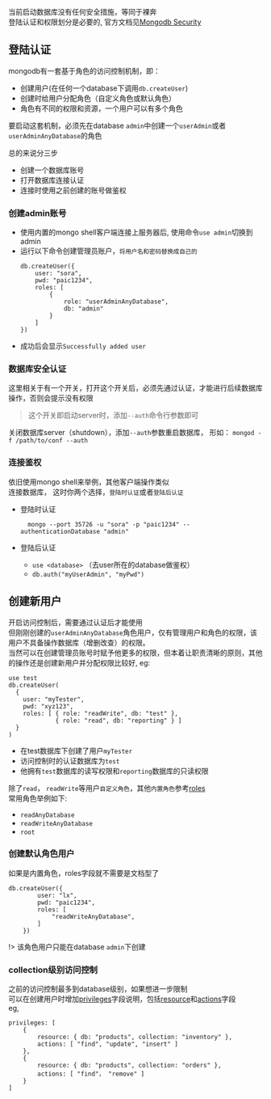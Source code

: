 当前启动数据库没有任何安全措施，等同于裸奔  
登陆认证和权限划分是必要的, 官方文档见[Mongodb Security](https://docs.mongodb.com/manual/security/) 

## 登陆认证
mongodb有一套基于角色的访问控制机制，即：
- 创建用户(在任何一个database下调用`db.createUser`)
- 创建时给用户分配角色（自定义角色或默认角色）
- 角色有不同的权限和资源，一个用户可以有多个角色

要启动这套机制，必须先在database `admin`中创建一个`userAdmin`或者`userAdminAnyDatabase`的角色  

总的来说分三步
- 创建一个数据库账号
- 打开数据库连接认证
- 连接时使用之前创建的账号做鉴权

### 创建admin账号
- 使用内置的mongo shell客户端连接上服务器后, 使用命令`use admin`切换到admin
- 运行以下命令创建管理员账户，`将用户名和密码替换成自己的`
    ```shell
    db.createUser({
        user: "sora",
        pwd: "paic1234",
        roles: [
            {
                role: "userAdminAnyDatabase",
                db: "admin"
            }
        ]
    })
    ```
- 成功后会显示`Successfully added user`

### 数据库安全认证
这里相关于有一个开关，打开这个开关后，必须先通过认证，才能进行后续数据库操作，否则会提示没有权限  

> 这个开关即启动server时，添加`--auth`命令行参数即可

关闭数据库server（shutdown），添加`--auth`参数重启数据库， 形如： `mongod -f /path/to/conf --auth`

### 连接鉴权
依旧使用mongo shell来举例，其他客户端操作类似  
连接数据库， 这时你两个选择，`登陆时认证`或者`登陆后认证`
- 登陆时认证    
    
        mongo --port 35726 -u "sora" -p "paic1234" --authenticationDatabase "admin"
- 登陆后认证
    - `use <database>` （去user所在的database做鉴权）
    - `db.auth("myUserAdmin", "myPwd")`

## 创建新用户
开启访问控制后，需要通过认证后才能使用  
但刚刚创建的`userAdminAnyDatabase`角色用户，仅有管理用户和角色的权限，该用户不具备操作数据库（增删改查）的权限。  
当然可以在创建管理员账号时赋予他更多的权限，但本着让职责清晰的原则，其他的操作还是创建新用户并分配权限比较好, eg: 
```shell
use test
db.createUser(
  {
    user: "myTester",
    pwd: "xyz123",
    roles: [ { role: "readWrite", db: "test" },
             { role: "read", db: "reporting" } ]
  }
)
```
- 在test数据库下创建了用户`myTester`
- 访问控制时的认证数据库为`test`
- 他拥有`test`数据库的读写权限和`reporting`数据库的只读权限

除了`read`， `readWrite`等用户`自定义角色`，其他`内置角色`参考[roles](https://docs.mongodb.com/manual/core/security-built-in-roles/)  
常用角色举例如下:
- `readAnyDatabase`
- `readWriteAnyDatabase`
- `root`

### 创建默认角色用户
如果是内置角色，roles字段就不需要是文档型了
```shell
db.createUser({
        user: "lx",
        pwd: "paic1234",
        roles: [
            "readWriteAnyDatabase",
        ]
    })
```
!> 该角色用户只能在database `admin`下创建

### collection级别访问控制
之前的访问控制最多到database级别，如果想进一步限制  
可以在创建用户时增加[privileges](https://docs.mongodb.com/manual/core/authorization/#privileges)字段说明，包括[resource](https://docs.mongodb.com/manual/reference/resource-document/)和[actions](https://docs.mongodb.com/manual/reference/privilege-actions/)字段  
eg, 
```shell
privileges: [
    { 
        resource: { db: "products", collection: "inventory" }, 
        actions: [ "find", "update", "insert" ] 
    },
    {   
        resource: { db: "products", collection: "orders" },  
        actions: [ "find"， "remove" ] 
    }
]
```